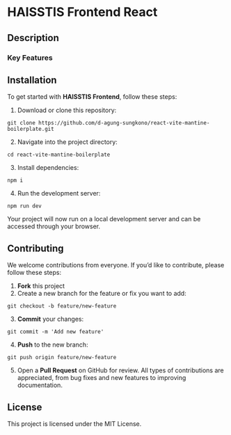 # HAISSTIS Frontend React

## Description


### Key Features


## Installation
To get started with **HAISSTIS Frontend**, follow these steps:
1. Download or clone this repository:
```
git clone https://github.com/d-agung-sungkono/react-vite-mantine-boilerplate.git
```
2. Navigate into the project directory:
```
cd react-vite-mantine-boilerplate
```
3. Install dependencies:
```
npm i
```
4. Run the development server:
```
npm run dev
```
Your project will now run on a local development server and can be accessed through your browser.

## Contributing
We welcome contributions from everyone. If you’d like to contribute, please follow these steps:
1. **Fork** this project
2. Create a new branch for the feature or fix you want to add:
```
git checkout -b feature/new-feature
```
3. **Commit** your changes:
```
git commit -m 'Add new feature'
```
4. **Push** to the new branch:
```
git push origin feature/new-feature
```
5. Open a **Pull Request** on GitHub for review.
All types of contributions are appreciated, from bug fixes and new features to improving documentation.

## License
This project is licensed under the MIT License.

